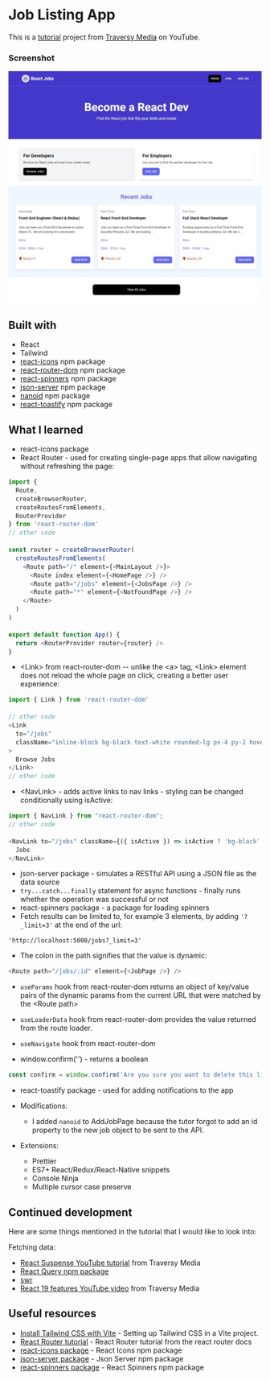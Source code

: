 # Job Listing App

This is a [tutorial](https://www.youtube.com/watch?v=LDB4uaJ87e0&list=PL4EX4Aw5_AFv-9yS-9lF3SNHUImZyygK7) project from [Traversy Media](https://www.youtube.com/@TraversyMedia) on YouTube. 

### Screenshot

![](./screenshot.jpeg)

## Built with

- React
- Tailwind
- [react-icons](https://www.npmjs.com/package/react-icons) npm package
- [react-router-dom](https://www.npmjs.com/package/react-router-dom) npm package
- [react-spinners](https://www.npmjs.com/package/react-spinners) npm package
- [json-server](https://www.npmjs.com/package/json-server) npm package
- [nanoid](https://www.npmjs.com/package/nanoid) npm package
- [react-toastify](https://www.npmjs.com/package/react-toastify) npm package

## What I learned

- react-icons package
- React Router - used for creating single-page apps that allow navigating without refreshing the page:

```js
import { 
  Route, 
  createBrowserRouter, 
  createRoutesFromElements,
  RouterProvider 
} from 'react-router-dom'
// other code

const router = createBrowserRouter(
  createRoutesFromElements(
    <Route path="/" element={<MainLayout />}>
      <Route index element={<HomePage />} />
      <Route path="/jobs" element={<JobsPage />} />
      <Route path="*" element={<NotFoundPage />} />
    </Route>
  )
)

export default function App() {
  return <RouterProvider router={router} />
}
```

- &lt;Link&gt; from react-router-dom -- unlike the &lt;a&gt; tag, &lt;Link&gt; element does not reload the whole page on click, creating a better user experience:

```js
import { Link } from 'react-router-dom'

// other code
<Link
  to="/jobs"
  className="inline-block bg-black text-white rounded-lg px-4 py-2 hover:bg-gray-700"
>
  Browse Jobs
</Link>
// other code
```

- &lt;NavLink&gt; - adds active links to nav links - styling can be changed conditionally using isActive:

```js
import { NavLink } from "react-router-dom";
// other code

<NavLink to="/jobs" className={({ isActive }) => isActive ? 'bg-black' : ''}>
  Jobs
</NavLink>
```

- json-server package - simulates a RESTful API using a JSON file as the data source
- ```try...catch...finally``` statement for async functions - finally runs whether the operation was successful or not
- react-spinners package - a package for loading spinners
- Fetch results can be limited to, for example 3 elements, by adding ```'?_limit=3'``` at the end of the url:
```
'http://localhost:5000/jobs?_limit=3'
```
- The colon in the path signifies that the value is dynamic:
```js
<Route path="/jobs/:id" element={<JobPage />} />
```
- ```useParams``` hook from react-router-dom returns an object of key/value pairs of the dynamic params from the current URL that were matched by the &lt;Route path&gt;
- ```useLoaderData``` hook from react-router-dom provides the value returned from the route loader.

- ```useNavigate``` hook from react-router-dom 

- window.confirm('') - returns a boolean
```js
const confirm = window.confirm('Are you sure you want to delete this listing?');
```

- react-toastify package - used for adding notifications to the app

- Modifications:
  - I added ```nanoid``` to AddJobPage because the tutor forgot to add an id property to the new job object to be sent to the API.

- Extensions:
  - Prettier
  - ES7+ React/Redux/React-Native snippets
  - Console Ninja
  - Multiple cursor case preserve

## Continued development

Here are some things mentioned in the tutorial that I would like to look into:

Fetching data:
- [React Suspense YouTube tutorial](https://www.youtube.com/watch?v=NTDJ-NQ32_E&list=PL4EX4Aw5_AFvNv2_Za_R8NOI-eTs8Ybmt&index=182&t=1s) from Traversy Media
- [React Query npm package](https://www.npmjs.com/package/react-query)
- [swr](https://www.npmjs.com/package/swr)
- [React 19 features YouTube video](https://www.youtube.com/watch?v=EPaLg4U_K1o) from Traversy Media

## Useful resources

- [Install Tailwind CSS with Vite](https://tailwindcss.com/docs/guides/vite) - Setting up Tailwind CSS in a Vite project.
- [React Router tutorial](https://reactrouter.com/en/main/start/tutorial) - React Router tutorial from the react router docs
- [react-icons package](https://www.npmjs.com/package/react-icons) - React Icons npm package
- [json-server package](https://www.npmjs.com/package/json-server) - Json Server npm package
- [react-spinners package](https://www.davidhu.io/react-spinners/) - React Spinners npm package